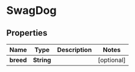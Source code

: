 
# SwagDog

## Properties
Name | Type | Description | Notes
------------ | ------------- | ------------- | -------------
**breed** | **String** |  |  [optional]



